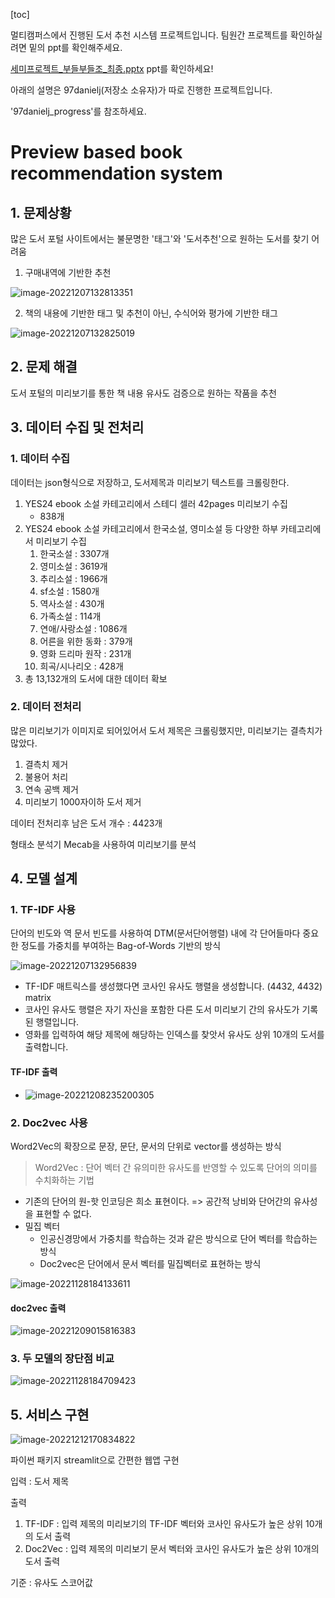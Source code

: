 [toc]

멀티캠퍼스에서 진행된 도서 추천 시스템 프로젝트입니다. 팀원간 프로젝트를 확인하실려면 밑의 ppt를 확인해주세요.

 [세미프로젝트_부들부들조_최종.pptx](세미프로젝트_부들부들조_최종.pptx) ppt를 확인하세요!

아래의 설명은 97danielj(저장소 소유자)가 따로 진행한 프로젝트입니다.

'97danielj_progress'를 참조하세요.

# Preview based book recommendation system

## 1. 문제상황

많은 도서 포털 사이트에서는 불문명한 '태그'와 '도서추천'으로 원하는 도서를 찾기 어려움

1. 구매내역에 기반한 추천

![image-20221207132813351](README.assets/image-20221207132813351.png)

2. 책의 내용에 기반한 태그 및 추천이 아닌, 수식어와 평가에 기반한 태그

![image-20221207132825019](README.assets/image-20221207132825019.png)



## 2. 문제 해결

도서 포털의 미리보기를 통한 책 내용 유사도 검증으로 원하는 작품을 추천

## 3. 데이터 수집 및 전처리

### 1. 데이터 수집

데이터는 json형식으로 저장하고, 도서제목과 미리보기 텍스트를 크롤링한다.

1. YES24 ebook 소설 카테고리에서 스테디 셀러 42pages 미리보기 수집
   - 838개
2. YES24 ebook 소설 카테고리에서 한국소설, 영미소설 등 다양한 하부 카테고리에서 미리보기 수집
   1. 한국소설 : 3307개
   2. 영미소설 : 3619개
   3. 추리소설 : 1966개
   4. sf소설 : 1580개
   5. 역사소설 : 430개
   6. 가족소설 : 114개
   7. 연애/사랑소설 : 1086개
   8. 어른을 위한 동화 : 379개
   9. 영화 드리마 원작 : 231개
   10. 희곡/시나리오 : 428개
3. 총 13,132개의 도서에 대한 데이터 확보

### 2. 데이터 전처리

많은 미리보기가 이미지로 되어있어서 도서 제목은 크롤링했지만, 미리보기는 결측치가 많았다.

1. 결측치 제거
2. 불용어 처리
3. 연속 공백 제거
4. 미리보기 1000자이하 도서 제거

데이터 전처리후 남은 도서 개수 :  4423개

형태소 분석기 Mecab을 사용하여 미리보기를 분석



## 4. 모델 설계

### 1. TF-IDF 사용

단어의 빈도와 역 문서 빈도를 사용하여 DTM(문서단어행렬) 내에 각 단어들마다 중요한 정도를 가중치를 부여하는 Bag-of-Words 기반의 방식

![image-20221207132956839](README.assets/image-20221207132956839.png)

- TF-IDF 매트릭스를 생성했다면 코사인 유사도 행렬을 생성합니다. (4432, 4432) matrix
- 코사인 유사도 행렬은 자기 자신을 포함한 다른 도서 미리보기 간의 유사도가 기록된 행렬입니다.
- 영화를 입력하여 해당 제목에 해당하는 인덱스를 찾앗서 유사도 상위 10개의 도서를 출력합니다.

#### TF-IDF 출력

- ![image-20221208235200305](README.assets/image-20221208235200305.png)



### 2. Doc2vec 사용

Word2Vec의 확장으로 문장, 문단, 문서의 단위로 vector를 생성하는 방식

> Word2Vec : 단어 벡터 간 유의미한 유사도를 반영할 수 있도록 단어의 의미를 수치화하는 기법

- 기존의 단어의 원-핫 인코딩은 희소 표현이다. => 공간적 낭비와 단어간의 유사성을 표현할 수 없다.
- 밀집 벡터 
  - 인공신경망에서 가중치를 학습하는 것과 같은 방식으로 단어 벡터를 학습하는 방식
  - Doc2vec은 단어에서 문서 벡터를 밀집벡터로 표현하는 방식

![image-20221128184133611](README.assets/image-20221128184133611-167038825159411.png)



####  doc2vec 출력

![image-20221209015816383](README.assets/image-20221209015816383.png)

### 3. 두 모델의 장단점 비교

![image-20221128184709423](README.assets/image-20221128184709423.png)





## 5. 서비스 구현

![image-20221212170834822](README.assets/image-20221212170834822.png)

파이썬 패키지 streamlit으로 간편한 웹앱 구현

입력 : 도서 제목

출력

1. TF-IDF : 입력 제목의 미리보기의 TF-IDF 벡터와 코사인 유사도가 높은 상위 10개의 도서 출력
2. Doc2Vec : 입력 제목의 미리보기 문서 벡터와 코사인 유사도가 높은 상위 10개의 도서 출력

기준 : 유사도 스코어값



